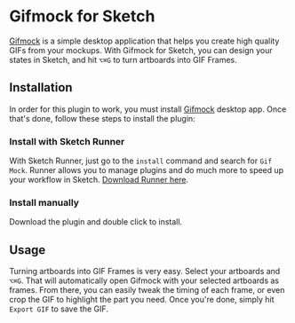 # Gifmock for Sketch

[Gifmock](http://gifmock.com) is a simple desktop application that helps you create high quality GIFs from your mockups. With Gifmock for Sketch, you can design your states in Sketch, and hit `⌥⌘G` to turn artboards into GIF Frames.

## Installation
In order for this plugin to work, you must install [Gifmock](http://gif-mock.herokuapp.com) desktop app. Once that's done, follow these steps to install the plugin:

### Install with Sketch Runner
With Sketch Runner, just go to the `install` command and search for `Gif Mock`. Runner allows you to manage plugins and do much more to speed up your workflow in Sketch. [Download Runner here](http://www.sketchrunner.com).

### Install manually
Download the plugin and double click to install.


## Usage

Turning artboards into GIF Frames is very easy. Select your artboards and `⌥⌘G`. That will automatically open Gifmock with your selected artboards as frames. From there, you can easily tweak the timing of each frame, or even crop the GIF to highlight the part you need. Once you're done, simply hit `Export GIF` to save the GIF.
